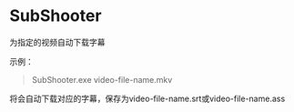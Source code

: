 # SubShooter
为指定的视频自动下载字幕

示例：
>SubShooter.exe video-file-name.mkv

将会自动下载对应的字幕，保存为video-file-name.srt或video-file-name.ass
